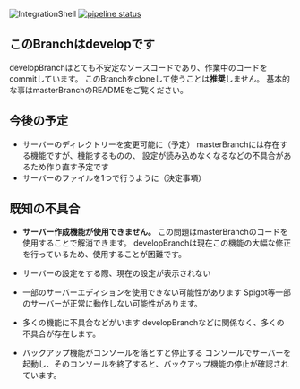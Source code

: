 ![IntegrationShell](https://repo.akarinext.org/pub/intsl_v/intsl_v.gif "Image")
[![pipeline status](https://dev.akarinext.org/yupix/intsl-v/badges/master/pipeline.svg)](https://dev.akarinext.org/yupix/intsl-v/-/commits/master)

## このBranchはdevelopです

developBranchはとても不安定なソースコードであり、作業中のコードをcommitしています。
このBranchをcloneして使うことは**推奨**しません。
基本的な事はmasterBranchのREADMEをご覧ください。

## 今後の予定

- サーバーのディレクトリーを変更可能に（予定）
  masterBranchには存在する機能ですが、機能するものの、
  設定が読み込めなくなるなどの不具合があるため作り直す予定です
- サーバーのファイルを1つで行うように（決定事項）

## 既知の不具合

- **サーバー作成機能が使用できません。**
  この問題はmasterBranchのコードを使用することで解消できます。
  developBranchは現在この機能の大幅な修正を行っているため、使用することが困難です。

- サーバーの設定をする際、現在の設定が表示されない

- 一部のサーバーエディションを使用できない可能性があります
  Spigot等一部のサーバーが正常に動作しない可能性があります。

- 多くの機能に不具合などがいます
  developBranchなどに関係なく、多くの不具合が存在します。

- バックアップ機能がコンソールを落とすと停止する
  コンソールでサーバーを起動し、そのコンソールを終了すると、バックアップ機能の停止が確認されています。
